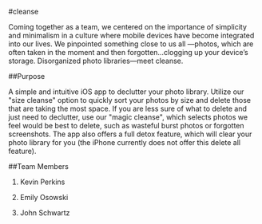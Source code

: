#cleanse

Coming together as a team, we centered on the importance of simplicity and minimalism in a culture where mobile devices have become integrated into our lives. We pinpointed something close to us all —photos, which are often taken in the moment and then forgotten…clogging up your device’s storage.  Disorganized photo libraries—meet cleanse.


##Purpose

A simple and intuitive iOS app to declutter your photo library.  Utilize our "size cleanse" option to quickly sort your photos by size and delete those that are taking the most space.  If you are less sure of what to delete and just need to declutter, use our "magic cleanse", which selects photos we feel would be best to delete, such as wasteful burst photos or forgotten screenshots. 
The app also offers a full detox feature, which will clear your photo library for you (the iPhone currently does not offer this delete all feature).

##Team Members

1) Kevin Perkins

2) Emily Osowski

3) John Schwartz
